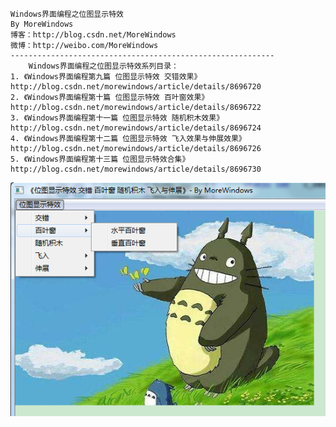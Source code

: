 
	Windows界面编程之位图显示特效
	By MoreWindows
	博客：http://blog.csdn.net/MoreWindows
	微博：http://weibo.com/MoreWindows
	-----------------------------------------------------------
	    Windows界面编程之位图显示特效系列目录：
	1. 《Windows界面编程第九篇 位图显示特效 交错效果》
	http://blog.csdn.net/morewindows/article/details/8696720
	2. 《Windows界面编程第十篇 位图显示特效 百叶窗效果》
	http://blog.csdn.net/morewindows/article/details/8696722
	3. 《Windows界面编程第十一篇 位图显示特效 随机积木效果》
	http://blog.csdn.net/morewindows/article/details/8696724
	4. 《Windows界面编程第十二篇 位图显示特效 飞入效果与伸展效果》
	http://blog.csdn.net/morewindows/article/details/8696726
	5. 《Windows界面编程第十三篇 位图显示特效合集》
	http://blog.csdn.net/morewindows/article/details/8696730


<p align="center">

<img src="./snatshot.png" />

</p>
